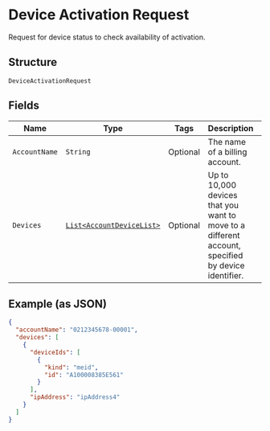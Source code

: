 
# Device Activation Request

Request for device status to check availability of activation.

## Structure

`DeviceActivationRequest`

## Fields

| Name | Type | Tags | Description | Getter | Setter |
|  --- | --- | --- | --- | --- | --- |
| `AccountName` | `String` | Optional | The name of a billing account. | String getAccountName() | setAccountName(String accountName) |
| `Devices` | [`List<AccountDeviceList>`](../../doc/models/account-device-list.md) | Optional | Up to 10,000 devices that you want to move to a different account, specified by device identifier. | List<AccountDeviceList> getDevices() | setDevices(List<AccountDeviceList> devices) |

## Example (as JSON)

```json
{
  "accountName": "0212345678-00001",
  "devices": [
    {
      "deviceIds": [
        {
          "kind": "meid",
          "id": "A100008385E561"
        }
      ],
      "ipAddress": "ipAddress4"
    }
  ]
}
```

